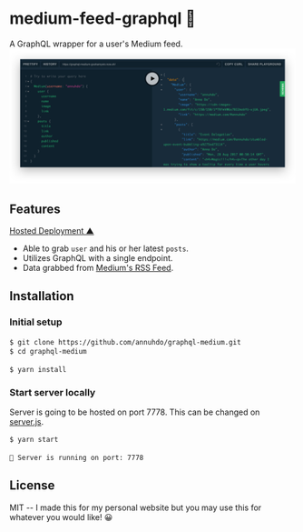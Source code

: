 # medium-feed-graphql 🚀

A GraphQL wrapper for a user's Medium feed.
![GraphQL Playground](./graphql-screenshot.png)

## Features

[Hosted Deployment ▲](https://graphql-medium-gvahamywiv.now.sh/)

* Able to grab `user` and his or her latest `posts`.
* Utilizes GraphQL with a single endpoint.
* Data grabbed from
  [Medium's RSS Feed](https://help.medium.com/hc/en-us/articles/214874118-RSS-feeds).

## Installation

### Initial setup

```
$ git clone https://github.com/annuhdo/graphql-medium.git
$ cd graphql-medium

$ yarn install
```

### Start server locally

Server is going to be hosted on port 7778. This can be changed on
[server.js](./server.js).

```
$ yarn start

🚀 Server is running on port: 7778
```

## License

MIT -- I made this for my personal website but you may use this for whatever you
would like! 😀
